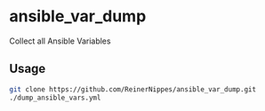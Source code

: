 # ansible_var_dump

Collect all Ansible Variables

## Usage

```bash
git clone https://github.com/ReinerNippes/ansible_var_dump.git
./dump_ansible_vars.yml
```
